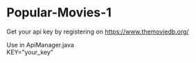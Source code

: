 # Popular-Movies-1

Get your api key by registering on https://www.themoviedb.org/

Use in ApiManager.java  
         KEY="your_key"
